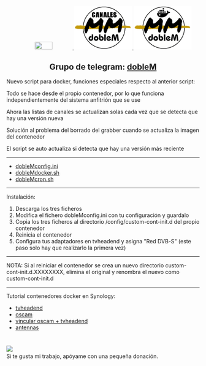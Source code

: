 <p align="center">
  <a href="https://github.com/davidmuma/EPG_dobleM"> <img src="https://raw.githubusercontent.com/davidmuma/EPG_dobleM/master/Images/logo_dobleM.png" width="30%" height="30%"> </a>
  <a href="https://github.com/davidmuma/Canales_dobleM"> <img src="https://raw.githubusercontent.com/davidmuma/Canales_dobleM/master/Images/logo_dobleM.png" width="30%" height="30%"> </a>
  <a href="https://github.com/davidmuma/Docker_dobleM"> <img src="https://raw.githubusercontent.com/davidmuma/Docker_dobleM/master/Images/logo_dobleM.png" width="30%" height="30%"> </a>
</p>

<h2 align="center">
  Grupo de telegram: <a href="https://tttttt.me/EPG_dobleM">dobleM</a>
</h2>

Nuevo script para docker, funciones especiales respecto al anterior script:

Todo se hace desde el propio contenedor, por lo que funciona independientemente del sistema anfitrión que se use

Ahora las listas de canales se actualizan solas cada vez que se detecta que hay una versión nueva

Solución al problema del borrado del grabber cuando se actualiza la imagen del contenedor 

El script se auto actualiza si detecta que hay una versión más reciente 
***
- <a href="https://kinolien.github.io/gitzip/?download=https://github.com/davidmuma/Docker_dobleM/blob/main/files/dobleMconfig.ini">dobleMconfig.ini</a>
- <a href="https://kinolien.github.io/gitzip/?download=https://github.com/davidmuma/Docker_dobleM/blob/main/files/dobleMdocker.sh">dobleMdocker.sh</a>
- <a href="https://kinolien.github.io/gitzip/?download=https://github.com/davidmuma/Docker_dobleM/blob/main/files/dobleMcron.sh">dobleMcron.sh</a>
***
Instalación:
1. Descarga los tres ficheros
2. Modifica el fichero dobleMconfig.ini con tu configuración y guardalo
3. Copia los tres ficheros al directorio /config/custom-cont-init.d del propio contenedor
4. Reinicia el contenedor
5. Configura tus adaptadores en tvheadend y asigna "Red DVB-S" (este paso solo hay que realizarlo la primera vez)
***
NOTA: Si al reiniciar el contenedor se crea un nuevo directorio custom-cont-init.d.XXXXXXXX, elimina el original y renombra el nuevo como custom-cont-init.d
***
Tutorial contenedores docker en Synology:
- <a href="https://github.com/davidmuma/Docker_dobleM/blob/main/Varios/tvdocker.md">tvheadend</a>
- <a href="https://github.com/davidmuma/Docker_dobleM/blob/main/Varios/osdocker.md">oscam</a>
- <a href="https://github.com/davidmuma/Docker_dobleM/blob/main/Varios/ostv.md">vincular oscam + tvheadend</a>
- <a href="https://github.com/davidmuma/Docker_dobleM/blob/main/Varios/andocker.md">antennas</a>

#
<a href="https://www.paypal.me/EPGdobleM"><img src="https://image.flaticon.com/icons/png/128/3039/3039775.png" style="height: auto !important;width: auto !important;" ></a>  
Si te gusta mi trabajo, apóyame con una pequeña donación.
